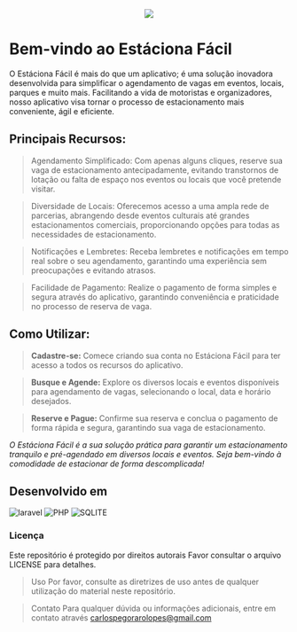 <div align="center">
    <img src="https://private-user-images.githubusercontent.com/102663575/279546896-0d4de11d-da0e-4829-ac55-754ca5c921eb.png?jwt=eyJhbGciOiJIUzI1NiIsInR5cCI6IkpXVCJ9.eyJpc3MiOiJnaXRodWIuY29tIiwiYXVkIjoicmF3LmdpdGh1YnVzZXJjb250ZW50LmNvbSIsImtleSI6ImtleTEiLCJleHAiOjE2OTg4MDA1MDEsIm5iZiI6MTY5ODgwMDIwMSwicGF0aCI6Ii8xMDI2NjM1NzUvMjc5NTQ2ODk2LTBkNGRlMTFkLWRhMGUtNDgyOS1hYzU1LTc1NGNhNWM5MjFlYi5wbmc_WC1BbXotQWxnb3JpdGhtPUFXUzQtSE1BQy1TSEEyNTYmWC1BbXotQ3JlZGVudGlhbD1BS0lBSVdOSllBWDRDU1ZFSDUzQSUyRjIwMjMxMTAxJTJGdXMtZWFzdC0xJTJGczMlMkZhd3M0X3JlcXVlc3QmWC1BbXotRGF0ZT0yMDIzMTEwMVQwMDU2NDFaJlgtQW16LUV4cGlyZXM9MzAwJlgtQW16LVNpZ25hdHVyZT1kYTRmZWEyY2JjZjlmMzE2OGNhMGMwMmEyNzNmZDMyOTQyZmU5ODIxZjM3M2JmZGRhMGFiYjMxYWRjYzc3Zjk5JlgtQW16LVNpZ25lZEhlYWRlcnM9aG9zdCZhY3Rvcl9pZD0wJmtleV9pZD0wJnJlcG9faWQ9MCJ9.mYVJikT-ACfLPWMJPBUKmYcusRcZ-wXvpzXeWVSYqGQ" />
</div>

# Bem-vindo ao Estáciona Fácil

O Estáciona Fácil é mais do que um aplicativo; é uma solução inovadora desenvolvida para simplificar o agendamento de vagas em eventos, locais, parques e muito mais. Facilitando a vida de motoristas e organizadores, nosso aplicativo visa tornar o processo de estacionamento mais conveniente, ágil e eficiente.

## Principais Recursos:

> Agendamento Simplificado: Com apenas alguns cliques, reserve sua vaga de estacionamento antecipadamente, evitando transtornos de lotação ou falta de espaço nos eventos ou locais que você pretende visitar.

> Diversidade de Locais: Oferecemos acesso a uma ampla rede de parcerias, abrangendo desde eventos culturais até grandes estacionamentos comerciais, proporcionando opções para todas as necessidades de estacionamento.

> Notificações e Lembretes: Receba lembretes e notificações em tempo real sobre o seu agendamento, garantindo uma experiência sem preocupações e evitando atrasos.

> Facilidade de Pagamento: Realize o pagamento de forma simples e segura através do aplicativo, garantindo conveniência e praticidade no processo de reserva de vaga.

## Como Utilizar:
> **Cadastre-se:** Comece criando sua conta no Estáciona Fácil para ter acesso a todos os recursos do aplicativo.

> **Busque e Agende:** Explore os diversos locais e eventos disponíveis para agendamento de vagas, selecionando o local, data e horário desejados.

> **Reserve e Pague:** Confirme sua reserva e conclua o pagamento de forma rápida e segura, garantindo sua vaga de estacionamento.

*O Estáciona Fácil é a sua solução prática para garantir um estacionamento tranquilo e pré-agendado em diversos locais e eventos. Seja bem-vindo à comodidade de estacionar de forma descomplicada!*


## Desenvolvido em

![laravel](https://img.shields.io/badge/Laravel-FF2D20?style=for-the-badge&logo=laravel&logoColor=white)
![PHP](https://img.shields.io/badge/PHP-777BB4?style=for-the-badge&logo=php&logoColor=white)
![SQLITE](https://img.shields.io/badge/SQLite-07405E?style=for-the-badge&logo=sqlite&logoColor=white)


### Licença
Este repositório é protegido por direitos autorais Favor consultar o arquivo LICENSE para detalhes.

> Uso
Por favor, consulte as diretrizes de uso antes de qualquer utilização do material neste repositório.

> Contato
Para qualquer dúvida ou informações adicionais, entre em contato através carlospegorarolopes@gmail.com

